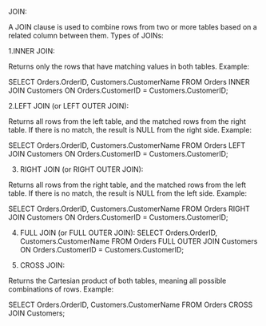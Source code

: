 JOIN:

A JOIN clause is used to combine rows from two or more tables based on a related column between them.
Types of JOINs:

1.INNER JOIN:

Returns only the rows that have matching values in both tables.
Example:

SELECT Orders.OrderID, Customers.CustomerName
FROM Orders
INNER JOIN Customers ON Orders.CustomerID = Customers.CustomerID;

2.LEFT JOIN (or LEFT OUTER JOIN):

Returns all rows from the left table, and the matched rows from the right table. If there is no match, the result is NULL from the right side.
Example:

SELECT Orders.OrderID, Customers.CustomerName
FROM Orders
LEFT JOIN Customers ON Orders.CustomerID = Customers.CustomerID;

3. RIGHT JOIN (or RIGHT OUTER JOIN):

Returns all rows from the right table, and the matched rows from the left table. If there is no match, the result is NULL from the left side.
Example:

SELECT Orders.OrderID, Customers.CustomerName
FROM Orders
RIGHT JOIN Customers ON Orders.CustomerID = Customers.CustomerID;

4. FULL JOIN (or FULL OUTER JOIN):
SELECT Orders.OrderID, Customers.CustomerName
FROM Orders
FULL OUTER JOIN Customers ON Orders.CustomerID = Customers.CustomerID;

5. CROSS JOIN:

Returns the Cartesian product of both tables, meaning all possible combinations of rows.
Example:

SELECT Orders.OrderID, Customers.CustomerName
FROM Orders
CROSS JOIN Customers;
